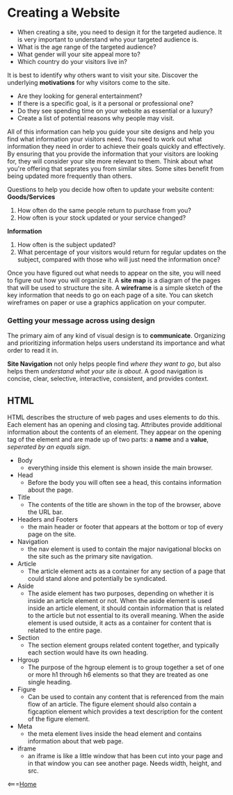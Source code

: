 # Creating a Website

* When creating a site, you need to design it for the targeted audience. It is very important to understand who your targeted audience is.
* What is the age range of the targeted audience?
* What gender will your site appeal more to?
* Which country do your visitors live in?

It is best to identify why others want to visit your site. Discover the underlying **motivations** for why visitors come to the site.


* Are they looking for general entertainment?
* If there is a specific goal, is it a personal or professional one?
* Do they see spending time on your website as essential or a luxury?
* Create a list of potential reasons why people may visit.

All of this information can help you guide your site designs and help you find what information your visitors need. You need to work out what information they need in order to achieve their goals quickly and effectively. By ensuring that you provide the information that your visitors are looking for, they will consider your site more relevant to them. Think about what you're offering that seprates you from similar sites. Some sites benefit from being updated more frequently than others.

Questions to help you decide how often to update your website content:
**Goods/Services**

1. How often do the same people return to purchase from you?
2. How often is your stock updated or your service changed?

**Information**

1. How often is the subject updated?
2. What percentage of your visitors would return for regular updates on the subject, compared with those who will just need the information once?

Once you have figured out what needs to appear on the site, you will need to figure out how you will organize it. A **site map** is a diagram of the pages that will be used to structure the site. A **wireframe** is a simple sketch of the key information that needs to go on each page of a site. You can sketch wireframes on paper or use a graphics application on your computer.

### Getting your message across using design

The primary aim of any kind of visual design is to **communicate**. Organizing and prioritizing information helps users understand its importance and what order to read it in.

**Site Navigation** not only helps people find _where they want to go_, but also helps them _understand what your site is about_. A good navigation is concise, clear, selective, interactive, consistent, and provides context.

## HTML

HTML describes the structure of web pages and uses elements to do this. Each element has an opening and closing tag. Attributes provide additional information about the contents of an element. They appear on the opening tag of the element and are made up of two parts: a **name** and a **value**, _seperated by an equals sign_.

* Body
    - everything inside this element is shown inside the main browser.
* Head
    - Before the body you will often see a head, this contains information about the page.
* Title
    - The contents of the title are shown in the top of the browser, above the URL bar.
* Headers and Footers
    - the main header or footer that appears at the bottom or top of every page on the site.
* Navigation
    - the nav element is used to contain the major navigational blocks on the site such as the primary site navigation.
* Article
    - The article element acts as a container for any section of a page that could stand alone and potentially be syndicated.
* Aside
    - The aside element has two purposes, depending on whether it is inside an article element or not. When the aside element is used inside an article element, it should contain information that is related to the article but not essential to its overall meaning. When the aside element is used outside, it acts as a container for content that is related to the entire page.
* Section
    - The section element groups related content together, and typically each section would have its own heading.
* Hgroup
    - The purpose of the hgroup element is to group together a set of one or more h1 through h6 elements so that they are treated as one single heading.
* Figure
    - Can be used to contain any content that is referenced from the main flow of an article. The figure element should also contain a figcaption element which provides a text description for the content of the figure element.
* Meta
    - the meta element lives inside the head element and contains information about that web page.
* iframe
    - an iframe is like a little window that has been cut into your page and in that window you can see another page. Needs width, height, and src.

<===[Home](README.md)